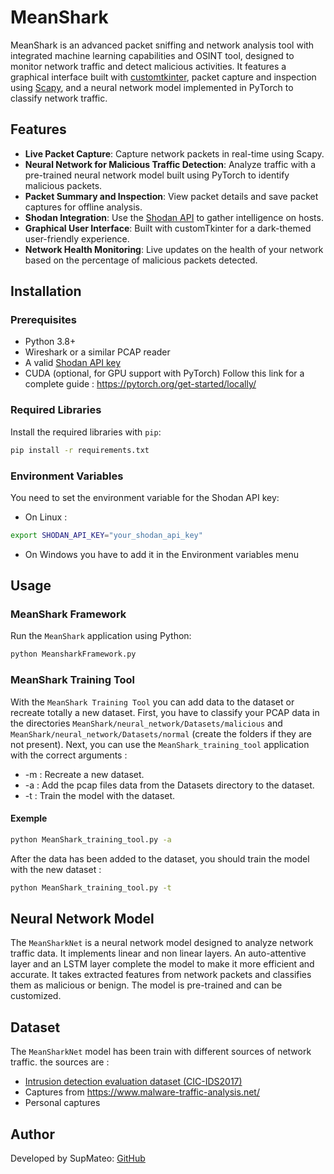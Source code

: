 # MeanShark

MeanShark is an advanced packet sniffing and network analysis tool with integrated machine learning capabilities and OSINT tool, designed to monitor network traffic and detect malicious activities. It features a graphical interface built with [customtkinter](https://github.com/TomSchimansky/CustomTkinter), packet capture and inspection using [Scapy](https://scapy.net/), and a neural network model implemented in PyTorch to classify network traffic.

## Features

- **Live Packet Capture**: Capture network packets in real-time using Scapy.
- **Neural Network for Malicious Traffic Detection**: Analyze traffic with a pre-trained neural network model built using PyTorch to identify malicious packets.
- **Packet Summary and Inspection**: View packet details and save packet captures for offline analysis.
- **Shodan Integration**: Use the [Shodan API](https://www.shodan.io/) to gather intelligence on hosts.
- **Graphical User Interface**: Built with customTkinter for a dark-themed user-friendly experience.
- **Network Health Monitoring**: Live updates on the health of your network based on the percentage of malicious packets detected.
  
## Installation

### Prerequisites

- Python 3.8+
- Wireshark or a similar PCAP reader
- A valid [Shodan API key](https://account.shodan.io/)
- CUDA (optional, for GPU support with PyTorch) Follow this link for a complete guide : https://pytorch.org/get-started/locally/

### Required Libraries

Install the required libraries with `pip`:

```bash
pip install -r requirements.txt
```

### Environment Variables
You need to set the environment variable for the Shodan API key:

- On Linux :
  
```bash
export SHODAN_API_KEY="your_shodan_api_key"
```

- On Windows you have to add it in the Environment variables menu

## Usage

### MeanShark Framework
Run the `MeanShark` application using Python:

```bash
python MeansharkFramework.py
```

### MeanShark Training Tool
With the `MeanShark Training Tool` you can add data to the dataset or recreate totally a new dataset. First, you have to classify your PCAP data in the directories `MeanShark/neural_network/Datasets/malicious` and `MeanShark/neural_network/Datasets/normal` (create the folders if they are not present).
Next, you can use the `MeanShark_training_tool` application with the correct arguments :
- -m : Recreate a new dataset.
- -a : Add the pcap files data from the Datasets directory to the dataset.
- -t : Train the model with the dataset.

#### Exemple

```bash
python MeanShark_training_tool.py -a
```

After the data has been added to the dataset, you should train the model with the new dataset :

```bash
python MeanShark_training_tool.py -t
```

## Neural Network Model
The `MeanSharkNet` is a neural network model designed to analyze network traffic data. It implements linear and non linear layers. An auto-attentive layer and an LSTM layer complete the model to make it more efficient and accurate. It takes extracted features from network packets and classifies them as malicious or benign. The model is pre-trained and can be customized.

## Dataset
The `MeanSharkNet` model has been train with different sources of network traffic. the sources are :
- [Intrusion detection evaluation dataset (CIC-IDS2017)](https://www.unb.ca/cic/datasets/ids-2017.html)
- Captures from https://www.malware-traffic-analysis.net/
- Personal captures

## Author
Developed by SupMateo: [GitHub](https://github.com/SupMateo/)
